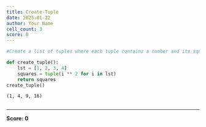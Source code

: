 ```yaml
---
title: Create-Tuple
date: 2025-01-22
author: Your Name
cell_count: 3
score: 0
---
```


```python
#Create a list of tuples where each tuple contains a number and its square
```


```python
def create_tuple():
    lst = [1, 2, 3, 4]
    squares = tuple(i ** 2 for i in lst)
    return squares
create_tuple()
```




    (1, 4, 9, 16)




```python

```


---
**Score: 0**
